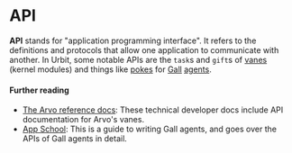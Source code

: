 # API

**API** stands for "application programming interface". It refers to the definitions and protocols that allow one application to communicate with another. In Urbit, some notable APIs are the `task`s and `gift`s of [vanes](vane) (kernel modules) and things like [pokes](poke) for [Gall](gall) [agents](agent).

#### Further reading

- [The Arvo reference docs](../system/kernel): These technical developer docs include API documentation for Arvo's vanes.
- [App School](../courses/app-school): This is a guide to writing Gall agents, and goes over the APIs of Gall agents in detail.
